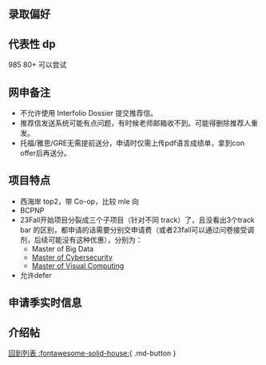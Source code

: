 ## 录取偏好

## 代表性 dp

985 80+ 可以尝试

## 网申备注

- 不允许使用 Interfolio Dossier 提交推荐信。
- 推荐信发送系统可能有点问题，有时候老师邮箱收不到。可能得删除推荐人重发。
- 托福/雅思/GRE无需提前送分，申请时仅需上传pdf语言成绩单，拿到con offer后再送分。

## 项目特点

- 西海岸 top2，带 Co-op，比较 mle 向
- BCPNP
- 23Fall开始项目分裂成三个子项目（针对不同 track）了，且没看出3个track bar 的区别，都申请的话需要分别交申请费（或者23fall可以通过问卷接受调剂，后续可能没有这种优惠），分别为：
  - Master of Big Data
  - [Master of Cybersecurity](./Cybersecurity%40SFU.md)
  - [Master of Visual Computing](./VC%40SFU.md)
- 允许defer

## 申请季实时信息

## 介绍帖

[回到列表 :fontawesome-solid-house:](grade.md){ .md-button }
